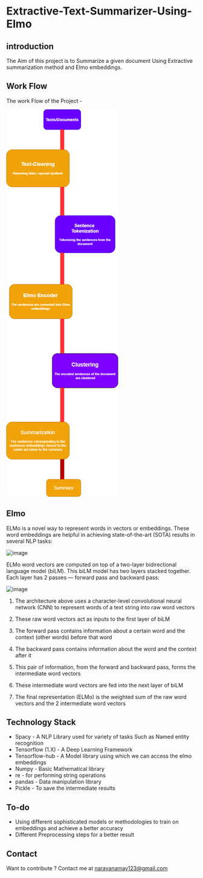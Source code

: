 # Extractive-Text-Summarizer-Using-Elmo
## introduction
The Aim of this project is to Summarize a given document Using Extractive summarization method and Elmo embeddings.
## Work Flow
The work Flow of the Project - 

![img](https://github.com/gd1m3y/Text-Summarizer-Using-Elmo/blob/master/extractive.png)

## Elmo
ELMo is a novel way to represent words in vectors or embeddings. These word embeddings are helpful in achieving state-of-the-art (SOTA) results in several NLP tasks:

![image](https://cdn.analyticsvidhya.com/wp-content/uploads/2019/03/SOTA-ELMo_2-300x257.png)

ELMo word vectors are computed on top of a two-layer bidirectional language model (biLM). This biLM model has two layers stacked together. Each layer has 2 passes — forward pass and backward pass:

![image](https://cdn.analyticsvidhya.com/wp-content/uploads/2019/03/output_YyJc8E.gif)

1. The architecture above uses a character-level convolutional neural network (CNN) to represent words of a text string into raw word vectors

2. These raw word vectors act as inputs to the first layer of biLM

3. The forward pass contains information about a certain word and the context (other words) before that word

4. The backward pass contains information about the word and the context after it

5. This pair of information, from the forward and backward pass, forms the intermediate word vectors

6. These intermediate word vectors are fed into the next layer of biLM

7. The final representation (ELMo) is the weighted sum of the raw word vectors and the 2 intermediate word vectors

## Technology Stack

* Spacy - A NLP Library used for variety of tasks Such as Named entity recognition
* Tensorflow (1.X) - A Deep Learning Framework 
* Tensorflow-hub - A Model library using which we can access the elmo embeddings 
* Numpy - Basic Mathematical library
* re - for performing string operations
* pandas - Data manipulation library
* Pickle - To save the intermediate results
## To-do
* Using different sophisticated models or methodologies to train on embeddings and achieve a better accuracy
* Different Preprocessing steps for a better result
## Contact
Want to contribute ? Contact me at narayanamay123@gmail.com
